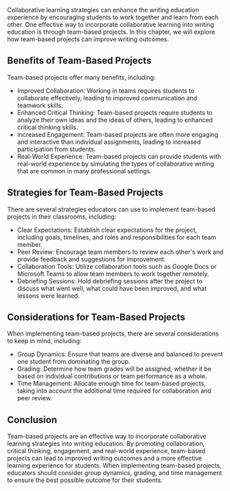 

Collaborative learning strategies can enhance the writing education experience by encouraging students to work together and learn from each other. One effective way to incorporate collaborative learning into writing education is through team-based projects. In this chapter, we will explore how team-based projects can improve writing outcomes.

Benefits of Team-Based Projects
-------------------------------

Team-based projects offer many benefits, including:

* Improved Collaboration: Working in teams requires students to collaborate effectively, leading to improved communication and teamwork skills.
* Enhanced Critical Thinking: Team-based projects require students to analyze their own ideas and the ideas of others, leading to enhanced critical thinking skills.
* Increased Engagement: Team-based projects are often more engaging and interactive than individual assignments, leading to increased participation from students.
* Real-World Experience: Team-based projects can provide students with real-world experience by simulating the types of collaborative writing that are common in many professional settings.

Strategies for Team-Based Projects
----------------------------------

There are several strategies educators can use to implement team-based projects in their classrooms, including:

* Clear Expectations: Establish clear expectations for the project, including goals, timelines, and roles and responsibilities for each team member.
* Peer Review: Encourage team members to review each other's work and provide feedback and suggestions for improvement.
* Collaboration Tools: Utilize collaboration tools such as Google Docs or Microsoft Teams to allow team members to work together remotely.
* Debriefing Sessions: Hold debriefing sessions after the project to discuss what went well, what could have been improved, and what lessons were learned.

Considerations for Team-Based Projects
--------------------------------------

When implementing team-based projects, there are several considerations to keep in mind, including:

* Group Dynamics: Ensure that teams are diverse and balanced to prevent one student from dominating the group.
* Grading: Determine how team grades will be assigned, whether it be based on individual contributions or team performance as a whole.
* Time Management: Allocate enough time for team-based projects, taking into account the additional time required for collaboration and peer review.

Conclusion
----------

Team-based projects are an effective way to incorporate collaborative learning strategies into writing education. By promoting collaboration, critical thinking, engagement, and real-world experience, team-based projects can lead to improved writing outcomes and a more effective learning experience for students. When implementing team-based projects, educators should consider group dynamics, grading, and time management to ensure the best possible outcome for their students.
